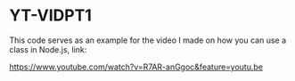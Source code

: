 # YT-VIDPT1

This code serves as an example for the video I made on how you can use a class in Node.js, link:

https://www.youtube.com/watch?v=R7AR-anGgoc&feature=youtu.be
